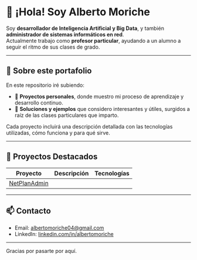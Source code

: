 # 👋 ¡Hola! Soy Alberto Moriche

Soy **desarrollador de Inteligencia Artificial y Big Data**, y también **administrador de sistemas informáticos en red**.  
Actualmente trabajo como **profesor particular**, ayudando a un alumno a seguir el ritmo de sus clases de grado.

---

## 🎯 Sobre este portafolio

En este repositorio iré subiendo:

- 🧪 **Proyectos personales**, donde muestro mi proceso de aprendizaje y desarrollo continuo.
- 🧩 **Soluciones y ejemplos** que considero interesantes y útiles, surgidos a raíz de las clases particulares que imparto.

Cada proyecto incluirá una descripción detallada con las tecnologías utilizadas, cómo funciona y para qué sirve.

---

## 🚀 Proyectos Destacados

| Proyecto | Descripción | Tecnologías |
|----------|-------------|-------------|
| [NetPlanAdmin](https://github.com/almoriche/proyecto1) |||

---

## 📫 Contacto

- Email: albertomoriche04@gmail.com  
- LinkedIn: [linkedin.com/in/albertomoriche](https://www.linkedin.com/in/alberto-mor)

---

Gracias por pasarte por aquí.

